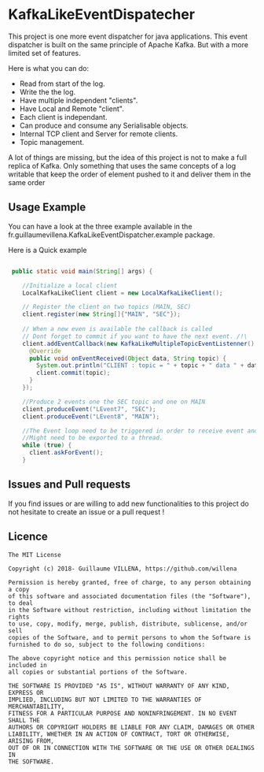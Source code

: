 KafkaLikeEventDispatecher
=========================

This project is one more event dispatcher for java applications. This event dispatcher is built on the same principle 
of Apache Kafka.
But with a more limited set of features.

Here is what you can do:
* Read from start of the log.
* Write the the log.
* Have multiple independent "clients".
* Have Local and Remote "client".
* Each client is independant.
* Can produce and consume any Serialisable objects.
* Internal TCP client and Server for remote clients.
* Topic management. 


A lot of things are missing, but the idea of this project is not to make a full replica of Kafka.
Only something that uses the same concepts of a log writable that keep the order of element pushed to it and deliver 
them in the same order

## Usage Example

You can have a look at the three example available in the fr.guillaumevillena.KafkaLikeEventDispatcher.example package.

Here is a Quick example

```java

 public static void main(String[] args) {

    //Initialize a local client
    LocalKafkaLikeClient client = new LocalKafkaLikeClient();

    // Register the client on two topics (MAIN, SEC)
    client.register(new String[]{"MAIN", "SEC"});
    
    // When a new even is available the callback is called
    // Dont forget to commit if you want to have the next event. /!\ 
    client.addEventCallback(new KafkaLikeMultipleTopicEventListenner() {
      @Override
      public void onEventReceived(Object data, String topic) {
        System.out.println("CLIENT : topic = " + topic + " data " + data);
        client.commit(topic);
      }
    });

    //Produce 2 events one the SEC topic and one on MAIN
    client.produceEvent("LEvent7", "SEC");
    client.produceEvent("LEvent8", "MAIN");

    //The Event loop need to be triggered in order to receive event and callbacks
    //Might need to be exported to a thread.
    while (true) {
      client.askForEvent();
    }


```

## Issues and Pull requests 

If you find issues or are willing to add new functionalities to this project do not hesitate to create an issue or a pull request !

## Licence 

```
The MIT License

Copyright (c) 2018- Guillaume VILLENA, https://github.com/willena

Permission is hereby granted, free of charge, to any person obtaining a copy
of this software and associated documentation files (the "Software"), to deal
in the Software without restriction, including without limitation the rights
to use, copy, modify, merge, publish, distribute, sublicense, and/or sell
copies of the Software, and to permit persons to whom the Software is
furnished to do so, subject to the following conditions:

The above copyright notice and this permission notice shall be included in
all copies or substantial portions of the Software.

THE SOFTWARE IS PROVIDED "AS IS", WITHOUT WARRANTY OF ANY KIND, EXPRESS OR
IMPLIED, INCLUDING BUT NOT LIMITED TO THE WARRANTIES OF MERCHANTABILITY,
FITNESS FOR A PARTICULAR PURPOSE AND NONINFRINGEMENT. IN NO EVENT SHALL THE
AUTHORS OR COPYRIGHT HOLDERS BE LIABLE FOR ANY CLAIM, DAMAGES OR OTHER
LIABILITY, WHETHER IN AN ACTION OF CONTRACT, TORT OR OTHERWISE, ARISING FROM,
OUT OF OR IN CONNECTION WITH THE SOFTWARE OR THE USE OR OTHER DEALINGS IN
THE SOFTWARE.
```